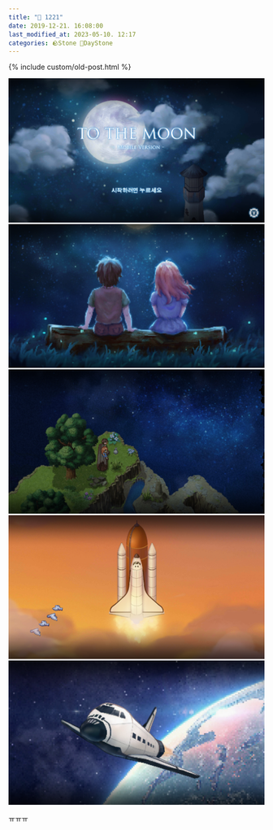 ```yaml
---
title: "🌱 1221"
date: 2019-12-21. 16:08:00
last_modified_at: 2023-05-10. 12:17
categories: 🪨Stone 🌱DayStone
---
```

{% include custom/old-post.html %}

![1576912050796](../../assets/img/2019/191221_0000.png)
![1576912052074](../../assets/img/2019/191221_0001.png)
![1576912053100](../../assets/img/2019/191221_0002.png)
![1576912054217](../../assets/img/2019/191221_0003.png)
![1576912055294](../../assets/img/2019/191221_0004.png)

ㅠㅠㅠ
